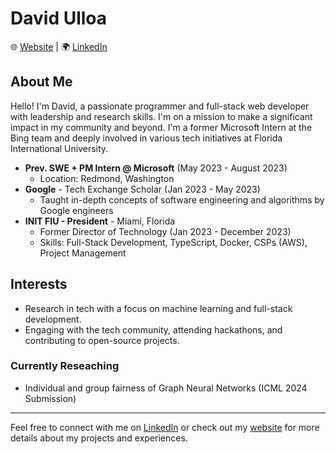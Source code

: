 # David Ulloa

🌐 [Website](https://personal-site-mac.vercel.app/) | 🌍 [LinkedIn](https://www.linkedin.com/in/david-ulloa-785396184/)

## About Me

Hello! I'm David, a passionate programmer and full-stack web developer with leadership and research skills. I'm on a mission to make a significant impact in my community and beyond. I'm a former Microsoft Intern at the Bing team and deeply involved in various tech initiatives at Florida International University.

- **Prev. SWE + PM Intern @ Microsoft** (May 2023 - August 2023)
  - Location: Redmond, Washington
- **Google** - Tech Exchange Scholar (Jan 2023 - May 2023)
  - Taught in-depth concepts of software engineering and algorithms by Google engineers
- **INIT FIU - President** - Miami, Florida
  - Former Director of Technology (Jan 2023 - December 2023)
  - Skills: Full-Stack Development, TypeScript, Docker, CSPs (AWS), Project Management

## Interests

- Research in tech with a focus on machine learning and full-stack development.
- Engaging with the tech community, attending hackathons, and contributing to open-source projects.

### Currently Reseaching
- Individual and group fairness of Graph Neural Networks (ICML 2024 Submission)
---

Feel free to connect with me on [LinkedIn](https://www.linkedin.com/in/david-ulloa-785396184/) or check out my [website](https://www.dulloa.com) for more details about my projects and experiences.
